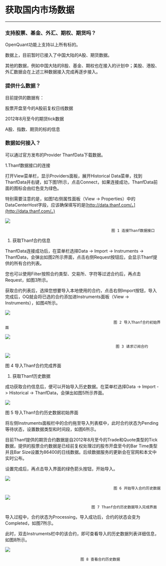# 获取国内市场数据

---

### 支持股票、基金、外汇、期权、期货吗？

OpenQuant功能上支持以上所有标的。

数据上，目前暂时已接入了中国大陆的A股、期货数据。

其他的数据，例如中国大陆的B股、基金、期权也在接入的计划中；美股、港股、外汇数据会在上述三种数据接入完成再逐步接入。

### 提供什么数据？

目前提供的数据有：

股票开盘至今的A股前复权日线数据

2012年8月至今的期货tick数据

A股、指数、期货的标的信息

### 数据如何接入？

可以通过官方发布的Provider ThanfData下载数据。

1.Thanf数据接口的连接

打开View菜单栏，显示Providers面板，展开Historical Data菜单，找到ThanfData并右键，如下图1所示，点击Connect，如果连接成功，ThanfData前面的图标会由红色变为绿色。

特别需要注意的是，如图1右侧属性面板（View -&gt; Properties）中的DataCenterHost字段，应该确保填写的是[http://data.thanf.com/。](http://data.thanf.com/。)

![](/assets/internal_market_data01.png)

```
                                                图 1 连接Thanf数据接口
```

1. 获取Thanf合约信息

ThanfData连接成功后，在菜单栏选择Data -&gt; Import -&gt; Instruments -&gt; ThanfData，会弹出如图2所示界面，点击右侧Request按钮后，会显示Thanf提供的所有合约列表。

您也可以使用Filter按照合约类型、交易所、字符等过滤合约后，再点击Request，如图3所示。

获取合约列表后，选择您想要导入本地使用的合约，点击右侧Import按钮，导入完成后，OQ就会将已选的合约添加进Instruments面板（View -&gt; Instruments），如图4所示。

![](/assets/internal_market_data02.png)

```
                                                 图 2 导入Thanf合约初始界面
```

![](/assets/internal_market_data03.png)

                                                      图 3 请求订阅合约

![](/assets/internal_market_data04.png)

图 4 导入Thanf合约完成界面

1. 获取Thanf历史数据

成功获取合约信息后，便可以开始导入历史数据。在菜单栏选择Data -&gt; Import -&gt; Historical -&gt; ThanfData，会弹出如图5所示界面。

![](/assets/internal_market_data05.png)

图 5 导入Thanf合约历史数据初始界面

将左侧Instruments面板栏中的合约拖至导入列表框中，此时合约状态为Pending等待状态，设置数据类型和时间段，如图6所示。

目前Thanf提供的期货合约数据是自2012年8月至今的Trade和Quote类型的Tick数据，提供的股票合约数据是已经前复权处理过的股市开盘至今的Bar Time类型并且Bar Size设置为86400的日线数据。后续数据服务的更新会在官网和本文中实时公布。

设置完成后，再点击导入界面的绿色箭头按钮，开始导入。

![](/assets/internal_market_data06.png)

                                                     图 6 开始导入合约历史数据

![](/assets/internal_market_data07.png)

                                           图 7 Thanf合约历史数据导入完成界面

导入过程中，合约状态为Processing，导入成功后，合约的状态会变为Completed，如图7所示。

此时，双击Instruments栏中的该合约，即可查看导入的历史数据列表详细信息，如图8所示。

![](/assets/internal_market_data08.png)

                                      图 8 查看合约历史数据

